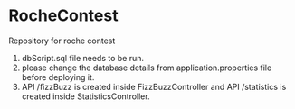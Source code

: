 # RocheContest
Repository for roche contest

1. dbScript.sql file needs to be run.
2. please change the database details from application.properties file before deploying it.
3. API /fizzBuzz is created inside FizzBuzzController and API /statistics is created inside StatisticsController.
